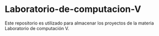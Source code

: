 # Laboratorio-de-computacion-V
Este repositorio es utilizado para almacenar los proyectos de la materia Laboratorio de computación V.
